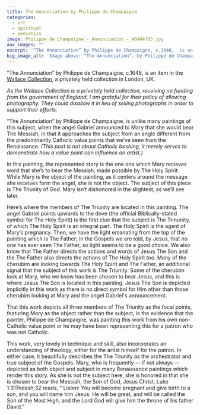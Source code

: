 ```yaml
---
title: The Annunciation by Philippe de Champaigne
categories:
  - art
  - spiritual
  - semiotics
image: Philippe_de_Champaigne_-_Annunciation_-_WGA04705.jpg
aux_images: ""
excerpt: '“The Annunciation” by Philippe de Champaigne, c.1648,  is an item in the Wallace Collection, a privately held collection in London, UK. '
big_image_alt: 'Image above: “The Annunciation”, by Philippe de Champaigne, is an item in the Wallace Collection, a privately held collection in London, UK. Isral Duke claims no rights to this painting, he only made the photograph here with his own camera on vacation in London for the purposes of this blog entry'
---
```

“The Annunciation” by Philippe de Champaigne, c.1648,  is an item in the <a href="http://www.wallacecollection.org/">Wallace Collection</a>, a privately held collection in London, UK. 

<p><em>As the Wallace Collection is a privately held collection, receiving no funding from the government of England, I am grateful for their policy of allowing photography. They could disallow it in lieu of selling photographs in order to support their efforts.</em></p>

“The Annunciation” by Philippe de Champaigne, is unlike many paintings of this subject, when the angel Gabriel announced to Mary that she would bear The Messiah, in that it approaches the subject from an angle different from the predominantly Catholic value points that we’ve seen from the Renaissance. <em>(This post is not about Catholic bashing, it merely serves to demonstrate how a value point can influence an artist.)</em>

In this painting, the represented story is the one one which Mary recieves word that she’s to bear the Messiah, made possible by The Holy Spirit.
While Mary is the object of the painting, as it centers around the message she receives form the angel, she is not the object. The subject of this piece is The Triunity of God. Mary isn’t dishonored in the slightest, as we’ll see later. 

Here’s where the members of The Triunity are located in this painting. The angel Gabriel points upwards to the dove (the official Biblically-stated symbol for The Holy Spirit) is the first clue that the subject is The Trinunity, of which The Holy Spirit is an integral part. The Holy Spirit is the agent of Mary’s pregnancy. Then, we have the light emanating from the top of the painting which is The Father; in the Gospels we are told, by Jesus, that no one has ever seen The Father, so light seems to be a good choice. We also know that The Father directs the actions and words of Jesus The Son and the The Father also directs the actions of The Holy Spirit too.  Many of the cherubim are looking towards The Holy Spirit and The Father, an additional signal that the subject of this work is The Triunity. Some of the cherubim look at Mary, who we know has been chosen to bear Jesus, and this is where Jesus The Son is located in this painting. Jesus The Son is depicted implicitly in this work as there is no direct symbol for Him other than those cherubim looking at Mary and the angel Gabriel's announcement.

That this work depicts all three members of The Triunity as the focal points, featuring Mary as the object rather than the subject, is the evidence that the painter, Philippe de Champaigne, was painting this work from his own non-Catholic value point or he may have been representing this for a patron who was not Catholic.

This work, very lovely in technique and skill, also incorporates an understanding of theology, either for the artist himself for the patron. In either case, it beautifully describes the The Triunity as the orchestrator and true subject of the Gospels. Mary, who is frequently — if not always — depicted as both object and subject in many Renaissance paintings which render this story. As she is not the subject here, she is honored in that she is chosen to bear the Messiah, the Son of God, Jesus Christ. Luke 1:317ndash;32 reads, “ Listen: You will become pregnant and give birth to a son, and you will name him  Jesus. He will be great, and will be called the Son of the Most High, and the Lord God will give him the throne of his father David.”